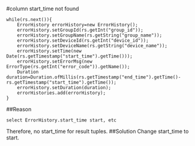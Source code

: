 #column start_time not found
```
while(rs.next()){
	ErrorHistory errorHistory=new ErrorHistory();
	errorHistory.setGroupId(rs.getInt("group_id"));
	errorHistory.setGroupName(rs.getString("group_name"));
	errorHistory.setDeviceId(rs.getInt("device_id"));
	errorHistory.setDeviceName(rs.getString("device_name"));
	errorHistory.setTime(new Date(rs.getTimestamp("start_time").getTime()));
	errorHistory.setErrorMsg(new ErrorType(rs.getInt("error_code")).getName());
	Duration duration=Duration.ofMillis(rs.getTimestamp("end_time").getTime()-rs.getTimestamp("start_time").getTime());
	errorHistory.setDuration(duration);
	errorHistories.add(errorHistory);
}
```
##Reason
```
select ErrorHistory.start_time start, etc
```
Therefore, no start_time for result tuples.
##Solution
Change start_time to start.